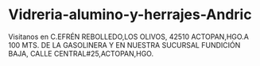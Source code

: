 # Vidreria-alumino-y-herrajes-Andric
Visitanos en C.EFRÉN REBOLLEDO,LOS OLIVOS, 42510 ACTOPAN,HGO.A 100 MTS. DE LA GASOLINERA Y EN NUESTRA SUCURSAL FUNDICIÓN BAJA, CALLE CENTRAL#25,ACTOPAN,HGO.
